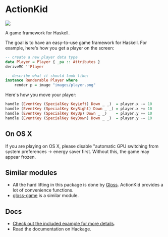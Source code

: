 # ActionKid

![](http://static.adit.io/chips_screenshot.png)

A game framework for Haskell.

The goal is to have an easy-to-use game framework for Haskell. For example, here's how you get a player on the screen:

```haskell
-- create a new player data type
data Player = Player { _pa :: Attributes }
deriveMC ''Player

-- describe what it should look like:
instance Renderable Player where
    render p = image "images/player.png"
```

Here's how you move your player:

```haskell
handle (EventKey (SpecialKey KeyLeft) Down _ _)  = player.x -= 10
handle (EventKey (SpecialKey KeyRight) Down _ _) = player.x += 10
handle (EventKey (SpecialKey KeyUp) Down _ _)    = player.y += 10
handle (EventKey (SpecialKey KeyDown) Down _ _)  = player.y -= 10
```

## On OS X

If you are playing on OS X, please disable "automatic GPU switching from system preferences -> energy saver first. Without this, the game may appear frozen.

## Similar modules

- All the hard lifting in this package is done by [Gloss](https://hackage.haskell.org/package/gloss). ActionKid provides a lot of convenience functions.
- [gloss-game](https://github.com/mchakravarty/gloss-game) is a similar module.

## Docs

- [Check out the included example for more details](https://github.com/egonSchiele/actionkid/blob/master/src/Main.hs).
- Read the documentation on Hackage.

